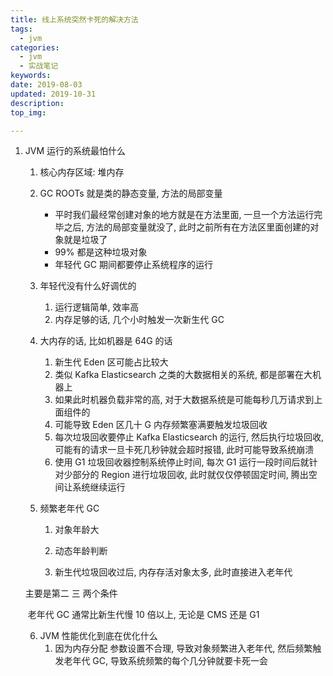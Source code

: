 ```yaml
---
title: 线上系统突然卡死的解决方法
tags:
  - jvm
categories:
  - jvm
  - 实战笔记
keywords: 
date: 2019-08-03
updated: 2019-10-31
description: 
top_img:

---
```




1. JVM 运行的系统最怕什么

   1. 核心内存区域: 堆内存

   2. GC ROOTs 就是类的静态变量, 方法的局部变量

      + 平时我们最经常创建对象的地方就是在方法里面, 一旦一个方法运行完毕之后, 方法的局部变量就没了, 此时之前所有在方法区里面创建的对象就是垃圾了
      + 99% 都是这种垃圾对象
      + 年轻代 GC 期间都要停止系统程序的运行

   3. 年轻代没有什么好调优的

      1. 运行逻辑简单, 效率高
      2. 内存足够的话, 几个小时触发一次新生代 GC

   4. 大内存的话, 比如机器是 64G 的话

      1. 新生代 Eden 区可能占比较大
      2. 类似 Kafka Elasticsearch 之类的大数据相关的系统, 都是部署在大机器上
      3. 如果此时机器负载非常的高, 对于大数据系统是可能每秒几万请求到上面组件的
      4. 可能导致 Eden 区几十 G 内存频繁塞满要触发垃圾回收
      5. 每次垃圾回收要停止 Kafka Elasticsearch 的运行, 然后执行垃圾回收, 可能有的请求一旦卡死几秒钟就会超时报错, 此时可能导致系统崩溃
      6. 使用 G1 垃圾回收器控制系统停止时间, 每次 G1 运行一段时间后就针对少部分的 Region 进行垃圾回收, 此时就仅仅停顿固定时间, 腾出空间让系统继续运行

   5. 频繁老年代 GC

      1. 对象年龄大

      2. 动态年龄判断

      3. 新生代垃圾回收过后, 内存存活对象太多, 此时直接进入老年代

    主要是第二 三 两个条件

   ​	老年代 GC 通常比新生代慢 10 倍以上, 无论是 CMS 还是 G1

   6. JVM 性能优化到底在优化什么
      1. 因为内存分配  参数设置不合理, 导致对象频繁进入老年代, 然后频繁触发老年代 GC, 导致系统频繁的每个几分钟就要卡死一会

